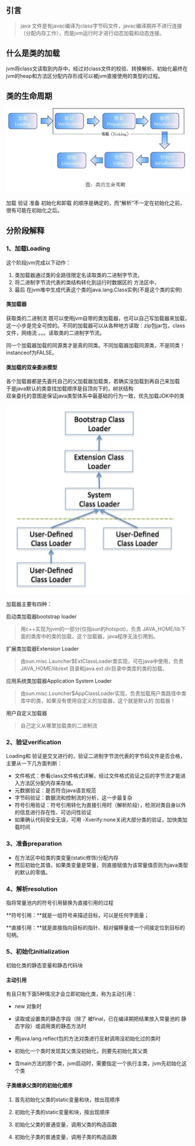 ## 引言

> java 文件是有javac编译为class字节码文件，javac编译期并不进行连接（分配内存工作），而是jvm运行时才进行动态加载和动态连接。

## 什么是类的加载

jvm将class文读取到内存中，经过对class文件的校验、转换解析、初始化最终在jvm的heap和方法区分配内存形成可以被jvm直接使用的类型的过程。

## 类的生命周期

![](/assets/language/java/class_lifecycle.jpg)

加载 验证 准备 初始化和卸载 的顺序是确定的，而“解析”不一定在初始化之前，很有可能在初始化之后。

## 分阶段解释

### 1、加载Loading

这个阶段jvm完成以下动作：

1. 类加载器通过类的全路径限定名读取类的二进制字节流，
2. 将二进制字节流代表的类结构转化到运行时数据区的 方法区中，
3. 最后  在jvm堆中生成代表这个类的java.lang.Class实例\(不是这个类的实例\)

#### 类加载器

获取类的二进制流 既可以使用jvm自带的类加载器，也可以自己写加载器来加载，这一小步是完全可控的。不同的加载器可以从各种地方读取：zip包jar包，class文件，网络流 。。。读取类的二进制字节流。

同一个加载器加载的同源类才是真的同类。不同加载器加载同源类，不是同类！instanceof为FALSE。

#### 类加载的双亲委派模型

各个加载器都是先委托自己的父加载器加载类，若确实没加载到再自己来加载  
于是java默认的类查找加载顺序是自顶向下的，树状结构  
双亲委托的意图是保证java类型体系中最基础的行为一致，优先加载JDK中的类

![](/assets/language/java/class_load_parents_delegation.png)

加载器主要有四种：

启动类加载器bootstrap loader

> 用c++实现为jvm的一部分\(仅指sun的hotspot\)，负责 JAVA\_HOME/lib下面的类库中的类的加载，这个加载器，java程序无法引用到。

扩展类加载器Extension Loader

> 由sun.misc.Launcher$ExtClassLoader类实现，可在java中使用，负责JAVA\_HOME/lib/ext 目录和java.ext.dir目录中类库的类的加载。

应用系统类加载器Application System Loader

> 由sun.misc.Louncher$AppClassLoader实现，负责加载用户类路径中类库中的类，如果没有使用自定义的加载器，这个就是默认的 加载器！

用户自定义加载器

> 自己定义从哪里加载类的二进制流

### 2、验证verification

Loading和 验证是交叉进行的，验证二进制字节流代表的字节码文件是否合格，主要从一下几方面判断：

* 文件格式：参看class文件格式详解，经过文件格式验证之后的字节流才能进入方法区分配内存来存储。  
* 元数据验证：是否符合java语言规范  
* 字节码验证：数据流和控制流的分析，这一步最复杂  
* 符号引用验证：符号引用转化为直接引用时（解析阶段），检测对类自身以外的信息进行存在性、可访问性验证  
* 如果确认代码安全无误，可用 -Xverify:none关闭大部分类的验证，加快类加载时间

### 3、准备preparation

* 在方法区中给类的类变量\(static修饰\)分配内存
* 然后初始化其值，如果类变量是常量，则直接赋值为该常量值否则为java类型的默认的零值。

### 4、解析resolution

指将常量池内的符号引用替换为直接引用的过程

**符号引用：**就是一组符号来描述目标，可以是任何字面量；

**直接引用：**就是直接指向目标的指针、相对偏移量或一个间接定位到目标的句柄。

### 5、初始化initialization

初始化类的静态变量和静态代码块

#### 主动引用

有且只有下面5种情况才会立即初始化类，称为主动引用：

* new 对象时
* 读取或设置类的静态字段（除了 被final，已在编译期把结果放入常量池的 静态字段）或调用类的静态方法时

* 用java.lang.reflect包的方法对类进行反射调用没初始化过的类时

* 初始化一个类时发现其父类没初始化，则要先初始化其父类

* 含main方法的那个类，jvm启动时，需要指定一个执行主类，jvm先初始化这个类

#### 子类继承父类时的初始化顺序

1. 首先初始化父类的static变量和块，按出现顺序

2. 初始化子类的static变量和块，按出现顺序

3. 初始化父类的普通变量，调用父类的构造函数

4. 初始化子类的普通变量，调用子类的构造函数



